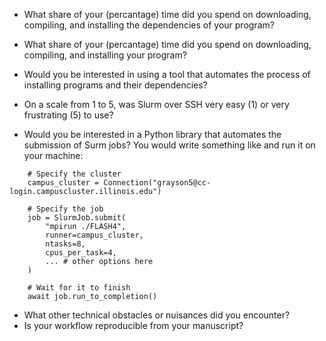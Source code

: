 - What share of your (percantage) time did you spend on downloading, compiling, and installing the dependencies of your program?
- What share of your (percantage) time did you spend on downloading, compiling, and installing your program?
- Would you be interested in using a tool that automates the process of installing programs and their dependencies?
- On a scale from 1 to 5, was Slurm over SSH very easy (1) or very frustrating (5) to use?

- Would you be interested in a Python library that automates the submission of Surm jobs? You would write something like and run it on your machine:
```
    # Specify the cluster
    campus_cluster = Connection("grayson5@cc-login.campuscluster.illinois.edu")

    # Specify the job
    job = SlurmJob.submit(
        "mpirun ./FLASH4",
        runner=campus_cluster,
        ntasks=8,
		cpus_per_task=4,
        ... # other options here
    )

    # Wait for it to finish
    await job.run_to_completion()
```
- What other technical obstacles or nuisances did you encounter?
- Is your workflow reproducible from your manuscript?
